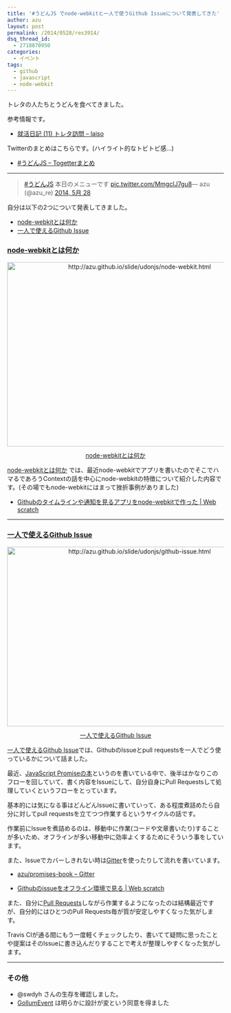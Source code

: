 ```yaml
---
title: '#うどんJS でnode-webkitと一人で使うGithub Issueについて発表してきた'
author: azu
layout: post
permalink: /2014/0528/res3914/
dsq_thread_id:
  - 2718870950
categories:
  - イベント
tags:
  - github
  - javascript
  - node-webkit
---
```

トレタの人たちとうどんを食べてきました。

参考情報です。

*   [就活日記 (11) トレタ訪問 &#8211; laiso][1]

Twitterのまとめはこちらです。(ハイライト的なトビトビ感…)

*   [#うどんJS &#8211; Togetterまとめ][2]

* * *

<blockquote class="twitter-tweet" lang="ja">
  <p>
    <a href="https://twitter.com/search?q=%23%E3%81%86%E3%81%A9%E3%82%93JS&src=hash">#うどんJS</a> 本日のメニューです <a href="http://t.co/MmgcIJ7gu8">pic.twitter.com/MmgcIJ7gu8</a>&mdash; azu (@azu_re) <a href="https://twitter.com/azu_re/statuses/471599388108668928">2014, 5月 28</a>
  </p>
</blockquote>



自分は以下の2つについて発表してきました。

*   [node-webkitとは何か][3]
*   [一人で使えるGithub Issue][4]

### [node-webkitとは何か][3]

<div class="kwout" style="text-align: center;">
  <a href="https://azu.github.io/slide/udonjs/node-webkit.html"><img src="http://kwout.com/cutout/c/iv/jt/94x.jpg" alt="http://azu.github.io/slide/udonjs/node-webkit.html" title="node-webkitとは何か" width="600" height="428" style="border: none;" /></a> <p style="margin-top: 10px; text-align: center;">
    <a href="http://azu.github.io/slide/udonjs/node-webkit.html">node-webkitとは何か</a>
  </p>
</div>

[node-webkitとは何か][3] では、最近node-webkitでアプリを書いたのでそこでハマるであろうContextの話を中心にnode-webkitの特徴について紹介した内容です。(その場でもnode-webkitにはまって挫折事例がありました)

*   [Githubのタイムラインや通知を見るアプリをnode-webkitで作った | Web scratch][5]

* * *

### [一人で使えるGithub Issue][4]

<div class="kwout" style="text-align: center;">
  <a href="https://azu.github.io/slide/udonjs/github-issue.html"><img src="http://kwout.com/cutout/b/t5/pz/8pm.jpg" alt="http://azu.github.io/slide/udonjs/github-issue.html" title="一人で使えるGithub Issue" width="600" height="417" style="border: none;" /></a> <p style="margin-top: 10px; text-align: center;">
    <a href="http://azu.github.io/slide/udonjs/github-issue.html">一人で使えるGithub Issue</a>
  </p>
</div>

[一人で使えるGithub Issue][4]では、GithubのIssueとpull requestsを一人でどう使っているかについて話ました。

最近、[JavaScript Promiseの本][6]というのを書いている中で、後半はかなりこのフローを回していて、書く内容をIssueにして、自分自身にPull Requestsして処理していくというフローをとっています。

基本的には気になる事はどんどんIssueに書いていって、ある程度煮詰めたら自分に対してpull requestsを立てつつ作業するというサイクルの話です。

作業前にIssueを煮詰めるのは、移動中に作業(コードや文章書いたり)することが多いため、オフラインが多い移動中に効率よくするためにそういう事をしています。

また、Issueでカバーしきれない時は[Gitter][7]を使ったりして流れを書いています。

*   [azu/promises-book &#8211; Gitter][8]

*   [Githubのissueをオフライン環境で見る | Web scratch][9]

また、自分に[Pull Requests][10]しながら作業するようになったのは結構最近ですが、自分的にはひとつのPull Requests毎が質が安定しやすくなった気がします。

Travis CIが通る間にもう一度軽くチェックしたり、書いてて疑問に思ったことや提案はそのIssueに書き込んだりすることで考えが整理しやすくなった気がします。

* * *

### その他

*   @swdyh さんの生存を確認しました。
*   [GollumEvent][11] は明らかに設計が変という同意を得ました

 [1]: http://laiso.hatenablog.com/entry/2014/04/07/%E5%B0%B1%E6%B4%BB%E6%97%A5%E8%A8%98_(10)_%E3%83%88%E3%83%AC%E3%82%BF%E8%A8%AA%E5%95%8F "就活日記 (11) トレタ訪問 - laiso"
 [2]: http://togetter.com/li/673082 "#うどんJS - Togetterまとめ"
 [3]: http://azu.github.io/slide/udonjs/node-webkit.html "node-webkitとは何か"
 [4]: http://azu.github.io/slide/udonjs/github-issue.html "一人で使えるGithub Issue"
 [5]: https://efcl.info/2014/0430/res3872/ "Githubのタイムラインや通知を見るアプリをnode-webkitで作った | Web scratch"
 [6]: http://azu.github.io/promises-book/ "JavaScript Promiseの本"
 [7]: https://gitter.im/ "Gitter"
 [8]: https://gitter.im/azu/promises-book "azu/promises-book - Gitter"
 [9]: https://efcl.info/2014/0521/res3908/ "Githubのissueをオフライン環境で見る | Web scratch"
 [10]: https://github.com/azu/Promises-book/pulls?direction=desc&page=1&sort=created&state=closed "Pull Requests · azu/promises-book"
 [11]: https://developer.github.com/v3/activity/events/types/#gollumevent "GollumEvent"
